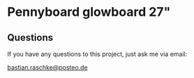 # Pennyboard glowboard 27"

## Questions

If you have any questions to this project, just ask me via email:

<bastian.raschke@posteo.de>
